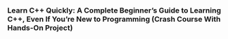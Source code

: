 ### Learn C++ Quickly: A Complete Beginner’s Guide to Learning C++, Even If You’re New to Programming (Crash Course With Hands-On Project) ###

